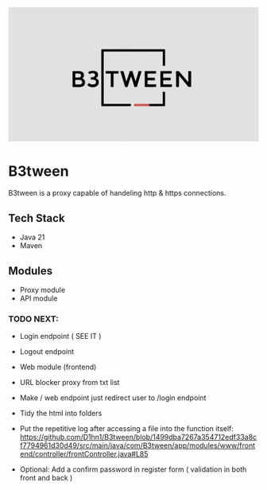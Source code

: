 <p align="center">
   <img src="./B3.jpg">
</p>

# B3tween
B3tween is a proxy capable of handeling http & https connections.

## Tech Stack
- Java 21
- Maven

## Modules
- Proxy module
- API module

### TODO NEXT:
- Login endpoint ( SEE IT )
- Logout endpoint
- Web module (frontend)
- URL blocker proxy from txt list

- Make / web endpoint just redirect user to /login endpoint
- Tidy the html into folders
- Put the repetitive log after accessing a file into the function itself: https://github.com/D1hn1/B3tween/blob/1499dba7267a354712edf33a8cf7794961d30d49/src/main/java/com/B3tween/app/modules/www/frontend/controller/frontController.java#L85
- Optional: Add a confirm password in register form ( validation in both front and back )
